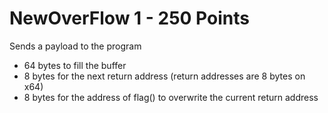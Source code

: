 # NewOverFlow 1 - 250 Points

Sends a payload to the program
* 64 bytes to fill the buffer
* 8 bytes for the next return address (return addresses are 8 bytes on x64)
* 8 bytes for the address of flag() to overwrite the current return address